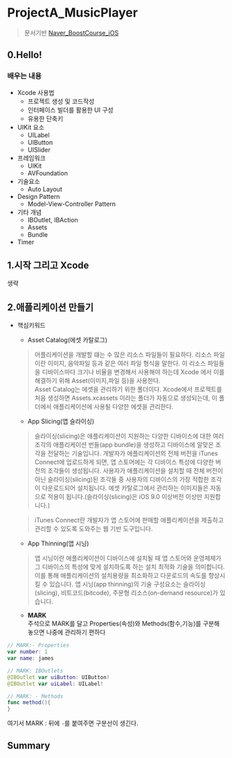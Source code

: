# ProjectA_MusicPlayer
>문서기반
[Naver_BoostCourse_iOS](https://www.edwith.org/boostcourse-ios/joinLectures/12899,"네이버")
## 0.Hello!
### 배우는 내용
- Xcode 사용법
    - 프로젝트 생성 및 코드작성
    - 인터페이스 빌더를 활용한 UI 구성
    - 유용한 단축키
- UIKit 요소
    - UILabel
    - UIButton
    - UISlider
- 프레임워크
    - UIKit
    - AVFoundation
- 기술요소
    - Auto Layout
- Design Pattern
    - Model-View-Controller Pattern
- 기타 개념
    - IBOutlet, IBAction
    - Assets
    - Bundle
- Timer
## 1.시작 그리고 Xcode
생략   
## 2.애플리케이션 만들기
- 핵심키워드
    - Asset Catalog(에셋 카탈로그)
    > 어플리케이션을 개발할 떄는 수 많은 리소스 파일들이 필요하다. 리소스 파일이란 이미지, 음악파일 등과 같은 여러 파일 형식을 말한다. 이 리소스 파일들을 디바이스마다 크기나 비율을 변경해서 사용해야 하는데 Xcode 에서 이를 해결하기 위해 Asset(이미지,파일 등)을 사용한다.   
    > Asset Catalog는 에셋을 관리하기 위한 폴더이다. Xcode에서 프로젝트를 처음 생성하면 Assets.xcassets 이라는 폴더가 자동으로 생성되는데, 이 폴더에서 애플리케이션에 사용될 다양한 에셋을 관리한다.
    - App Slicing(앱 슬라이싱)
    > 슬라이싱(slicing)은 애플리케이션이 지원하는 다양한 디바이스에 대한 여러 조각의 애플리케이션 번들(app bundle)을 생성하고 디바이스에 알맞은 조각을 전달하는 기술입니다.
    > 개발자가 애플리케이션의 전체 버전을 iTunes Connect에 업로드하게 되면, 앱 스토어에는 각 디바이스 특성에 다양한 버전의 조각들이 생성됩니다. 사용자가 애플리케이션을 설치할 때 전체 버전이 아닌 슬라이싱(slicing)된 조각들 중 사용자의 디바이스의 가장 적합한 조각이 다운로드되어 설치됩니다. 에셋 카탈로그에서 관리하는 이미지들은 자동으로 적용이 됩니다.(슬라이싱(slicing)은 iOS 9.0 이상버전 이상만 지원합니다.)

    > iTunes Connect란 개발자가 앱 스토어에 판매할 애플리케이션을 제출하고 관리할 수 있도록 도와주는 웹 기반 도구입니다.
   
    - App Thinning(앱 시닝)
     > 앱 시닝이란 애플리케이션이 디바이스에 설치될 때 앱 스토어와 운영체제가 그 디바이스의 특성에 맞게 설치하도록 하는 설치 최적화 기술을 의미합니다.
     > 이를 통해 애플리케이션의 설치용량을 최소화하고 다운로드의 속도를 향상시킬 수 있습니다. 앱 시닝(app thinning)의 기술 구성요소는 슬라이싱(slicing), 비트코드(bitcode), 주문형 리소스(on-demand resource)가 있습니다.   
     
     - __MARK__   
     주석으로 MARK를 달고 Properties(속성)와 Methods(함수,기능)를 구분해 놓으면 나중에 관리하기 편하다
~~~swift
// MARK:- Properties
var number: 1
var name: james

// MARK: IBOutlets
@IBOutlet var uiButton: UIButton!
@IBOutlet var uiLabel: UILabel!

// MARK: - Methods
func method(){
}
~~~
여기서 MARK : 뒤에 <code>-</code>를 붙여주면 구분선이 생긴다.
     
## Summary

